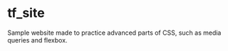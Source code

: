 # tf_site
Sample website made to practice advanced parts of CSS, such as media queries and flexbox.
